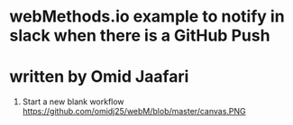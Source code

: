 # webMethods.io example to notify in slack when there is a GitHub Push
# written by Omid Jaafari

1. Start a new blank workflow 
https://github.com/omidj25/webM/blob/master/canvas.PNG
